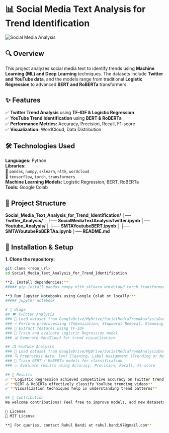 # 📊 Social Media Text Analysis for Trend Identification

![Social Media Analysis]([https://source.unsplash.com/800x400/?data,analytics](https://encrypted-tbn0.gstatic.com/images?q=tbn:ANd9GcRtG7SgZGwy6Q2fWLu_TtZNTTdKFlNTbJ_IwA&s))

## 🔍 Overview
This project analyzes social media text to identify trends using **Machine Learning (ML) and Deep Learning** techniques. The datasets include **Twitter and YouTube data**, and the models range from traditional **Logistic Regression** to advanced **BERT and RoBERTa** transformers.

## ✨ Features
✅ **Twitter Trend Analysis** using **TF-IDF & Logistic Regression**  
✅ **YouTube Trend Identification** using **BERT & RoBERTa**  
✅ **Performance Metrics:** Accuracy, Precision, Recall, F1-score  
✅ **Visualization:** WordCloud, Data Distribution  

## 🛠 Technologies Used
**Languages:** Python  
**Libraries:**  
📌 `pandas`, `numpy`, `sklearn`, `nltk`, `wordcloud`  
📌 `tensorflow`, `torch`, `transformers`  
**Machine Learning Models:** Logistic Regression, BERT, RoBERTa  
**Tools:** Google Colab  

## 📁 Project Structure
   **Social_Media_Text_Analysis_for_Trend_Identification/
   │── Twitter_Analysis/
   │   ├── SocialMediaTextAnalysisTwitter.ipynb
   │── Youtube_Analysis/
   │   ├── SMTAYoutubeBERT.ipynb
   │   ├── SMTAYoutubeRoBERTAa.ipynb
   │── README.md**
   

## 🚀 Installation & Setup
**1. Clone the repository:**
   ```bash
   git clone <repo_url>
   cd Social_Media_Text_Analysis_for_Trend_Identification
   
**2. Install dependencies:**
   ##### pip install pandas numpy nltk sklearn wordcloud torch transformers tensorflow

**3.Run Jupyter Notebooks using Google Colab or locally:**
  ##### jupyter notebook

# 📌 Usage
## 🐦 Twitter Analysis
   ### 📝 Load dataset from GoogleDrive/MyDrive/SocialMediaTrendAnalysisDatasets/BollywoodTweets/tweets1m.csv
   ### ⚡ Perform preprocessing (Tokenization, Stopwords Removal, Stemming)
   ### 🔢 Extract features using TF-IDF
   ### 🤖 Train and evaluate Logistic Regression model
   ### 📊 Generate WordCloud for trend visualization

## 📺 YouTube Analysis
   ### 📝 Load dataset from GoogleDrive/MyDrive/SocialMediaTrendAnalysisDatasets/YoutubeTrends/USvideos.csv
   ### 🔍 Preprocess data: Text Cleaning, Label Assignment (Trending or Not)
   ### 🤖 Train BERT / RoBERTa models for classification
   ### 📈 Evaluate results using Accuracy, Precision, Recall, F1-score

## 🎯 Results
✅ **Logistic Regression achieved competitive accuracy on Twitter trends**
✅ **BERT & RoBERTa effectively classify YouTube trending videos**
✅ **Visualization techniques help in understanding trend patterns**

## 🤝 Contribution
We welcome contributions! Feel free to improve models, add new datasets, or optimize performance. Fork the repo and submit a PR!

📜 License
📝 MIT License

**📩 For queries, contact Rahul Bandi at rahul.bandi97@gmail.com**
